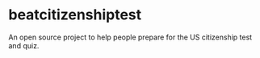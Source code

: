 # beatcitizenshiptest

An open source project to help people prepare for the US citizenship test and quiz.
